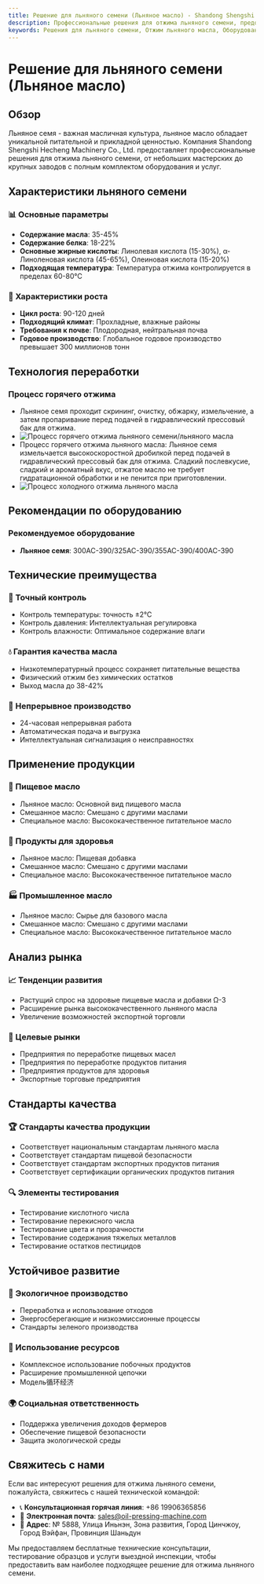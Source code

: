 ```yaml
---
title: Решение для льняного семени (Льняное масло) - Shandong Shengshi Hecheng Machinery Co., Ltd.
description: Профессиональные решения для отжима льняного семени, предоставление оборудования и технических услуг по переработке льняного масла, содержание масла 35-45%, богатое α-линоленовой кислотой, использование процесса холодного отжима для сохранения питательных веществ, удовлетворяющие потребности в здоровом пищевом масле и добавках Ω-3.
keywords: Решения для льняного семени, Отжим льняного масла, Оборудование для переработки льняного семени, Линия производства льняного масла, Процесс холодного отжима льняного семени, Пресс для льняного масла, Экстракция льняного масла, Переработка льняного семени, Оборудование для отжима льняного масла, Льняное масло, Добавки Ω-3, Льняное масло
---
```


# Решение для льняного семени (Льняное масло)

## Обзор

Льняное семя - важная масличная культура, льняное масло обладает уникальной питательной и прикладной ценностью. Компания Shandong Shengshi Hecheng Machinery Co., Ltd. предоставляет профессиональные решения для отжима льняного семени, от небольших мастерских до крупных заводов с полным комплектом оборудования и услуг.

## Характеристики льняного семени

### 📊 Основные параметры
- **Содержание масла**: 35-45%
- **Содержание белка**: 18-22%
- **Основные жирные кислоты**: Линолевая кислота (15-30%), α-Линоленовая кислота (45-65%), Олеиновая кислота (15-20%)
- **Подходящая температура**: Температура отжима контролируется в пределах 60-80℃

### 🌱 Характеристики роста
- **Цикл роста**: 90-120 дней
- **Подходящий климат**: Прохладные, влажные районы
- **Требования к почве**: Плодородная, нейтральная почва
- **Годовое производство**: Глобальное годовое производство превышает 300 миллионов тонн

## Технология переработки

### Процесс горячего отжима
- Льняное семя проходит скрининг, очистку, обжарку, измельчение, а затем пропаривание перед подачей в гидравлический прессовый бак для отжима.
- ![Процесс горячего отжима льняного семени/льняного масла](/images/胡麻_亚麻籽热榨工艺概览_An%20Overview%20of%20the%20Hot%20Pressing%20Process%20of%20Flaxseed.png)
- Процесс горячего отжима льняного масла: Льняное семя измельчается высокоскоростной дробилкой перед подачей в гидравлический прессовый бак для отжима. Сладкий послевкусие, сладкий и ароматный вкус, отжатое масло не требует гидратационной обработки и не пенится при приготовлении.
- ![Процесс холодного отжима льняного масла](/images/胡麻_亚麻籽冷榨工艺概览_An%20Overview%20of%20the%20Cold%20pressing%20Process%20of%20Flaxseed.png)

## Рекомендации по оборудованию

### Рекомендуемое оборудование
- **Льняное семя**: 300AC-390/325AC-390/355AC-390/400AC-390

## Технические преимущества

### 🎯 Точный контроль
- Контроль температуры: точность ±2℃
- Контроль давления: Интеллектуальная регулировка
- Контроль влажности: Оптимальное содержание влаги

### 💧 Гарантия качества масла
- Низкотемпературный процесс сохраняет питательные вещества
- Физический отжим без химических остатков
- Выход масла до 38-42%

### 🔄 Непрерывное производство
- 24-часовая непрерывная работа
- Автоматическая подача и выгрузка
- Интеллектуальная сигнализация о неисправностях

## Применение продукции

### 🍳 Пищевое масло
- Льняное масло: Основной вид пищевого масла
- Смешанное масло: Смешано с другими маслами
- Специальное масло: Высококачественное питательное масло

### 💊 Продукты для здоровья
- Льняное масло: Пищевая добавка
- Смешанное масло: Смешано с другими маслами
- Специальное масло: Высококачественное питательное масло

### 🏭 Промышленное масло
- Льняное масло: Сырье для базового масла
- Смешанное масло: Смешано с другими маслами
- Специальное масло: Высококачественное питательное масло

## Анализ рынка

### 📈 Тенденции развития
- Растущий спрос на здоровые пищевые масла и добавки Ω-3
- Расширение рынка высококачественного льняного масла
- Увеличение возможностей экспортной торговли

### 🎯 Целевые рынки
- Предприятия по переработке пищевых масел
- Предприятия по переработке продуктов питания
- Предприятия продуктов для здоровья
- Экспортные торговые предприятия

## Стандарты качества

### 🏆 Стандарты качества продукции
- Соответствует национальным стандартам льняного масла
- Соответствует стандартам пищевой безопасности
- Соответствует стандартам экспортных продуктов питания
- Соответствует сертификации органических продуктов питания

### 🔍 Элементы тестирования
- Тестирование кислотного числа
- Тестирование перекисного числа
- Тестирование цвета и прозрачности
- Тестирование содержания тяжелых металлов
- Тестирование остатков пестицидов

## Устойчивое развитие

### 🌱 Экологичное производство
- Переработка и использование отходов
- Энергосберегающие и низкоэмиссионные процессы
- Стандарты зеленого производства

### 🔄 Использование ресурсов
- Комплексное использование побочных продуктов
- Расширение промышленной цепочки
- Модель循环经济

### 🌍 Социальная ответственность
- Поддержка увеличения доходов фермеров
- Обеспечение пищевой безопасности
- Защита экологической среды

## Свяжитесь с нами

Если вас интересуют решения для отжима льняного семени, пожалуйста, свяжитесь с нашей технической командой:

- 📞 **Консультационная горячая линия**: +86 19906365856
- 📧 **Электронная почта**: sales@oil-pressing-machine.com
- 📍 **Адрес**: № 5888, Улица Иньнэн, Зона развития, Город Цинчжоу, Город Вэйфан, Провинция Шаньдун

Мы предоставляем бесплатные технические консультации, тестирование образцов и услуги выездной инспекции, чтобы предоставить вам наиболее подходящее решение для отжима льняного семени.